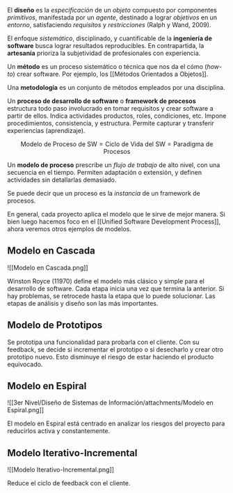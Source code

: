 El **diseño** es la _especificación_ de un _objeto_ compuesto por componentes _primitivos_, manifestada por un _agente_, destinado a lograr _objetivos_ en un _entorno_, satisfaciendo _requisitos_ y _restricciones_ (Ralph y Wand, 2009).

El enfoque _sistemático_, disciplinado, y cuantificable de la **ingeniería de software** busca lograr resultados reproducibles. En contrapartida, la **artesanía** prioriza la subjetividad de profesionales con experiencia.

Un **método** es un proceso sistemático o técnica que nos da el cómo (_how-to_) crear software. Por ejemplo, los [[Métodos Orientados a Objetos]].

Una **metodología** es un conjunto de métodos empleados por una disciplina.

Un **proceso de desarrollo de software** o **framework de procesos** estructura todo paso involucrado en tomar requisitos y crear software a partir de ellos. Indica actividades productos, roles, condiciones, etc. Impone procedimientos, consistencia, y estructura. Permite capturar y transferir experiencias (aprendizaje).

$$\text{Modelo de Proceso de SW} = \text{Ciclo de Vida del SW} = \text{Paradigma de Procesos}$$

Un **modelo de proceso** prescribe un _flujo de trabajo_ de alto nivel, con una secuencia en el tiempo. Permiten adaptación o extensión, y definen actividades sin detallarlas demasiado.

Se puede decir que un proceso es la _instancia_ de un framework de procesos.

En general, cada proyecto aplica el modelo que le sirve de mejor manera. Si bien luego hacemos foco en el [[Unified Software Development Process]], ahora veremos otros ejemplos de modelos.

## Modelo en Cascada

![[Modelo en Cascada.png]]

Winston Royce (11970) define el modelo más clásico y simple para el desarrollo de software. Cada etapa inicia una vez que termina la anterior. Si hay problemas, se retrocede hasta la etapa que lo puede solucionar. Las etapas de análisis y diseño son las más importantes.

## Modelo de Prototipos

Se prototipa una funcionalidad para probarla con el cliente. Con su feedback, se decide si incrementar el prototipo o si desecharlo y crear otro prototipo nuevo. Esto disminuye el riesgo de estar haciendo el producto equivocado.

## Modelo en Espiral

![[3er Nivel/Diseño de Sistemas de Información/attachments/Modelo en Espiral.png]]

El modelo en Espiral está centrado en analizar los riesgos del proyecto para reducirlos activa y constantemente.

## Modelo Iterativo-Incremental

![[Modelo Iterativo-Incremental.png]]

Reduce el ciclo de feedback con el cliente.
